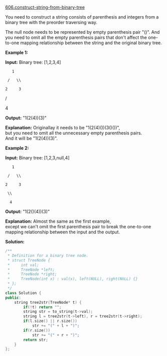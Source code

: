 [606.construct-string-from-binary-tree](https://leetcode.com/problems/construct-string-from-binary-tree/)  

You need to construct a string consists of parenthesis and integers from a binary tree with the preorder traversing way.

The null node needs to be represented by empty parenthesis pair "()". And you need to omit all the empty parenthesis pairs that don't affect the one-to-one mapping relationship between the string and the original binary tree.

**Example 1:**  

  
**Input:** Binary tree: \[1,2,3,4\]
  
       1
  
     /   \\
  
    2     3
  
   /    
  
  4     
  

  
**Output:** "1(2(4))(3)"
  
  
**Explanation:** Originallay it needs to be "1(2(4)())(3()())",   
but you need to omit all the unnecessary empty parenthesis pairs.   
And it will be "1(2(4))(3)".
  

**Example 2:**  

  
**Input:** Binary tree: \[1,2,3,null,4\]
  
       1
  
     /   \\
  
    2     3
  
     \\  
  
      4 
  

  
**Output:** "1(2()(4))(3)"
  
  
**Explanation:** Almost the same as the first example,   
except we can't omit the first parenthesis pair to break the one-to-one mapping relationship between the input and the output.  



**Solution:**  

```cpp
/**
 * Definition for a binary tree node.
 * struct TreeNode {
 *     int val;
 *     TreeNode *left;
 *     TreeNode *right;
 *     TreeNode(int x) : val(x), left(NULL), right(NULL) {}
 * };
 */
class Solution {
public:
    string tree2str(TreeNode* t) {
        if(!t) return "";
        string str = to_string(t->val);
        string l = tree2str(t->left), r = tree2str(t->right);
        if(l.size() || r.size())
            str += "(" + l + ")";
        if(r.size())
            str += "(" + r + ")";
        return str;
    }
};
```
      